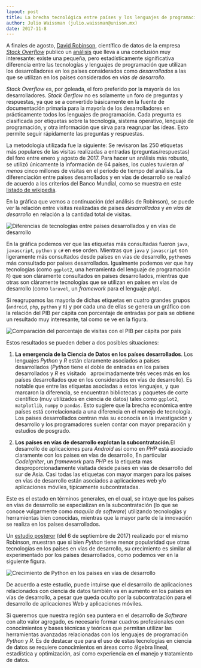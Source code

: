 ```yaml
---
layout: post
title: La brecha tecnológica entre países y los lenguajes de programación
author: Julio Waissman (julio.waissman@unison.mx)
date: 2017-11-8
---
```



A finales de agosto, [David
Robinson](https://stackoverflow.blog/authors/drobinson/), científico
de datos de la empresa [*Stack Overflow*](https://stackoverflow.com)
publico un
[análisis](https://stackoverflow.blog/2017/08/29/tale-two-industries-programming-languages-differ-wealthy-developing-countries/)
que lleva a una conclusión muy interesante: existe una pequeña, pero
estadísticamente significativa diferencia entre las tecnologías y
lenguajes de programación que utilizan los desarrolladores en los
países considerados como *desarrollados* a las que se utilizan en los
países considerados en *vías de desarrollo*. 

*Stack Overflow* es, por goleada, el foro preferido por la
mayoría de los desarrolladores. *Stack Oerflow* no es solamente un
foro de preguntas y respuestas, ya que se a convertido básicamente en
la fuente de documentación primaria para la mayoría de los
desarrolladores en prácticamente todos los lenguajes de
programación. Cada pregunta es clasificada por etiquetas sobre la
tecnología, sistema operativo, lenguaje de programación, y otra
información que sirva para reagrupar las ideas. Esto permite seguir
rápidamente las preguntas y respuestas. 

La metodología utilizada fue la siguiente: Se revisaron las 250
etiquetas más populares de las visitas realizadas a entradas
(preguntas/respuestas) del foro entre enero y agosto de 2017. Para hacer un
análisis más robusto, se utilizó únicamente la información de 64
países, los cuales tuvieran *al menos* cinco millones de visitas en el
período de tiempo del análisis. La diferenciación entre paises
desarrollados y en vías de desarrollo se realizó de acuerdo a los
criterios del Banco Mundial, como se muestra en este [listado de
wikipedia](https://en.wikipedia.org/wiki/World_Bank_high-income_economy).

En la gráfica que vemos a continuación (del análisis de Robinson), se
puede ver la relación entre visitas realizadas de paises
*desarrollados* y *en vías de desarrollo* en relación a la cantidad
total de visitas.

![Diferencias de tecnologías entre paises desarrollados y en vías de desarrollo](https://github.com/juliowaissman/blog-personal/blob/master/imagenes/tech_difference_graph.png?raw=true)

En la gráfica podemos ver que las etiquetas más consultadas fueron
`java`, `javascript`, `python` y `c#` en ese orden. Mientras que
`java` y `javascript` son ligeramente más consultados desde países en
vías de desarrollo, `python`es más consultado por países
desarrollados. Igualmente podemos ver que hay tecnologias (como
`ggplot2`, una herramienta del lenguaje de programación `R`) que son
cláramente consultados en paises desarrollados, mientras que otras son
cláramente tecnologías que se utilizan en países en vías de desarrollo
(como `laravel`, un *framework* para el lenguaje *php*).

Si reagrupamos las mayoría de dichas etiquetas en cuatro grandes
grupos (`android`, `php`, `python` y `R`) y por cada una de ellas se
genera un gráfico con la relación del PIB per cápita con porcentaje de
entradas por pais se obtiene un resultado muy interesante, tal como se
ve en la figura.

![Comparación del porcentaje de visitas con el PIB per cápita por pais](https://github.com/juliowaissman/blog-personal/blob/master/imagenes/tag_gdp_compare.png?raw=true)


Estos resultados se pueden deber a dos posibles situaciones:


1. **La emergencia de la Ciencia de Datos en los países
   desarrollados**. Los lenguajes *Python* y *R* están claramente
   asociados a países desarrollados (*Python* tiene el doble de
   entradas en los países desarrollados y *R* es visitado
   aproximadamente trés veces más en los países desarrollados que en los considerados en vías de
   desarrollo). Es notable que entre las etiquetas asociadas a
   estos lenguajes, y que marcaron la diferencia, se encuentran
   bibliotecas y paquetes de corte científico (muy utilizados en
   ciencia de datos) tales como `ggplot2`, `matplotlib`, `numpy` o
   `pandas`. Esto sugiere que la brecha económica entre países está
   correlacionada a una diferencia en el manejo de tecnología. Los
   paises desarrollados centran más su econocía en la investigación y
   desarrollo y los programadores suelen contar con mayor preparación
   y estudios de posgrado.
   
2. **Los países en vías de desarrollo explotan la subcontratación**.El
   desarrollo de aplicaciones para *Android* así como en *PHP* está
   asociado claramente con los países en vías de desarrollo, En
   particular *CodeIgniter*, un *framework* para *PHP* es la etiqueta
   mas desproporcionadamente visitada desde paises en
   vías de desarrollo del sur de Asia. Casi todas las etiquetas con
   mayor margen para los países en vías de desarrollo están asociados
   a aplicaciones web y/o aplicaciones móviles, típicamente
   subcontratadas.

Este es el estado en términos generales, en el cual, se intuye que los
países en vías de desarrollo se especializan en la subcontratación (lo
que se conoce vulgarmente como *maquila de software*) utilizando
tecnologías y herramientas bien conocidas, mientras que la mayor parte
de la innovación se realiza en los países desarrollados. 

Un [estudio
posteror](https://stackoverflow.blog/2017/09/06/incredible-growth-python/)
(del 6 de septiembre de 2017) realizado por el mismo Robinson,
muestran que si bien *Python* tiene menor popularidad que otras
tecnologías en los países en vías de desarrollo, su crecimiento es
similar al experimentado por los países desarrollados, como podemos
ver en la siguiente figura.

![Crecimiento de Python en los paises en vías de desarrollo](https://github.com/juliowaissman/blog-personal/blob/master/imagenes/non_high_income_graph_python.png?raw=true)


De acuerdo a este estudio, puede intuirse que el desarrollo de
aplicaciones relacionados con ciencia de datos también va en aumento
en los países en vías de desarrollo, a pesar que queda oculto por la
subcontratación para el desarrollo de aplicaciones Web y aplicaciones
móviles.

Si queremos que nuestra región sea puntera en el desarrollo de
*Software* con alto valor agregado, es necesario formar cuadros
profesionales con conocimientos y bases técnicas y teóricas que
permitan utilizar las herramientas avanzadas relacionadas con los
lenguajes de programación *Python* y *R*. Es de destacar que para el
uso de estas tecnologías en ciencia de datos se requiere conocimientos en áreas como
álgebra lineal, estadística y optimización, así como experiencia en el
manejo y tratamiento de datos. 

